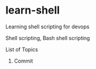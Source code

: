 # learn-shell
Learning shell scripting for devops

Shell scripting, Bash shell scripting 

List of Topics

1. Commit
